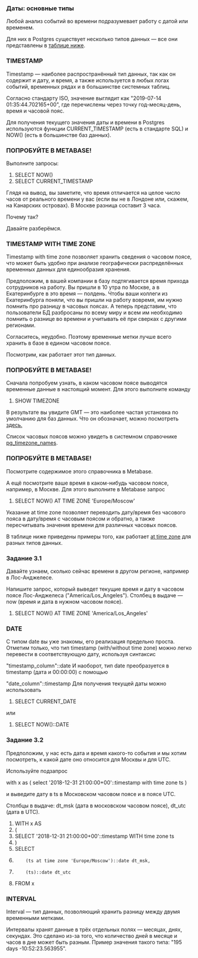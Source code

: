### Даты: основные типы

Любой анализ событий во времени подразумевает работу с датой или временем.

Для них в Postgres существует несколько типов данных — все они представлены в [таблице ниже](https://drive.google.com/file/d/1414ZeAUN2DOjvpyfiK-OgfnDTDeuaE_Y/view?usp=sharing).

### TIMESTAMP

Timestamp — наиболее распространённый тип данных, так как он содержит и дату, и время, а также используется в любых логах событий, временных рядах и в большинстве системных таблиц.

Согласно стандарту ISO, значение выглядит как "2019-07-14 01:35:44.702165+00", где перечислены через точку год-месяц-день, время и часовой пояс.

Для получения текущего значения даты и времени в Postgres используются функции CURRENT_TIMESTAMP (есть в стандарте SQL) и NOW() (есть в большинстве баз данных).

### ПОПРОБУЙТЕ В METABASE!

Выполните запросы:
1. SELECT NOW()
2. SELECT CURRENT_TIMESTAMP

Глядя на вывод, вы заметите, что время отличается на целое число часов от реального времени у вас (если вы не в Лондоне или, скажем, на Канарских островах). В Москве разница составит 3 часа.

Почему так?

Давайте разберёмся.

### TIMESTAMP WITH TIME ZONE

Timestamp with time zone позволяет хранить сведения о часовом поясе, что может быть удобно при анализе географически распределённых временных данных для единообразия хранения.

Предположим, в вашей компании в базу подтягивается время прихода сотрудников на работу. Вы пришли в 10 утра по Москве, а в Екатеринбурге в это время — полдень. Чтобы ваши коллеги из Екатеринбурга поняли, что вы пришли на работу вовремя, им нужно помнить про разницу в часовых поясах. А теперь представим, что пользователи БД разбросаны по всему миру и всем им необходимо помнить о разнице во времени и учитывать её при сверках с другими регионами.

Согласитесь, неудобно. Поэтому временные метки лучше всего хранить в базе в едином часовом поясе.

Посмотрим, как работает этот тип данных.

### ПОПРОБУЙТЕ В METABASE!

Сначала попробуем узнать, в каком часовом поясе выводятся временные данные в настоящий момент. Для этого выполните команду

1. SHOW TIMEZONE

В результате вы увидите GMT — это наиболее частая установка по умолчанию для баз данных. Что он обозначает, можно посмотреть [здесь.](https://ru.wikipedia.org/wiki/Среднее_время_по_Гринвичу)

Список часовых поясов можно увидеть в системном справочнике [pg_timezone_names](https://drive.google.com/file/d/198QNTLWvDGXRU05o_K0jhN1PGB5o9523/view?usp=sharing).

### ПОПРОБУЙТЕ В METABASE!

Посмотрите содержимое этого справочника в Metabase.

А ещё посмотрите ваше время в каком-нибудь часовом поясе, например, в Москве. Для этого выполните в Metabase запрос

1. SELECT NOW() AT TIME ZONE 'Europe/Moscow'

Указание at time zone позволяет переводить дату/время без часового пояса в дату/время с часовым поясом и обратно, а также пересчитывать значения времени для различных часовых поясов.

В таблице ниже приведены примеры того, как работает [at time zone](https://drive.google.com/file/d/1ur2jIjxQM_bwo_WUzT0VL632Fuiy_wBY/view?usp=sharing) для разных типов данных.

### Задание 3.1

Давайте узнаем, сколько сейчас времени в другом регионе, например в Лос-Анджелесе.

Напишите запрос, который выведет текущие время и дату в часовом поясе Лос-Анджелеса ("America/Los_Angeles").
Столбец в выдаче — now (время и дата в нужном часовом поясе).

1. SELECT NOW() AT TIME ZONE 'America/Los_Angeles'

### DATE

С типом date вы уже знакомы, его реализация предельно проста. Отметим только, что тип timestamp (with/without time zone) можно легко перевести в соответствующую дату, используя синтаксис

"timestamp_column"::date
И наоборот, тип date преобразуется в timestamp (дата и 00:00:00) с помощью

"date_column"::timestamp
Для получения текущей даты можно использовать

1. SELECT CURRENT_DATE

или

1. SELECT NOW()::DATE

### Задание 3.2

Предположим, у нас есть дата и время какого-то события и мы хотим посмотреть, к какой дате оно относится для Москвы и для UTC.

Используйте подзапрос

with x as 
(
select '2018-12-31 21:00:00+00'::timestamp with time zone ts
)

и выведите дату в ts в Московском часовом поясе и в поясе UTC.

Столбцы в выдаче: dt_msk (дата в московском часовом поясе), dt_utc (дата в UTC).

1. WITH x AS 
2. (
3. SELECT '2018-12-31 21:00:00+00'::timestamp WITH time zone ts
4. )
5. SELECT 
6.         (ts at time zone 'Europe/Moscow')::date dt_msk,
7.         (ts)::date dt_utc
8. FROM x

### INTERVAL

Interval — тип данных, позволяющий хранить разницу между двумя временными метками. 

Интервалы хранят данные в трёх отдельных полях — месяцах, днях, секундах. Это сделано из-за того, что количество дней в месяце и часов в дне может быть разным. Пример значения такого типа: "195 days -10:52:23.563955".